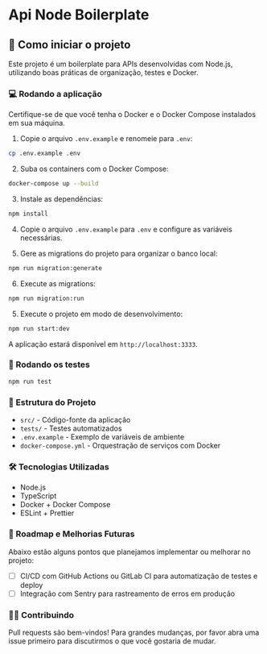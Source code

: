 # Api Node Boilerplate

## 🚀 Como iniciar o projeto

Este projeto é um boilerplate para APIs desenvolvidas com Node.js, utilizando boas práticas de organização, testes e Docker.

### 💻 Rodando a aplicação

Certifique-se de que você tenha o Docker e o Docker Compose instalados em sua máquina.

1. Copie o arquivo `.env.example` e renomeie para `.env`:

```bash
cp .env.example .env
```

2. Suba os containers com o Docker Compose:

```bash
docker-compose up --build
```

3. Instale as dependências:

```bash
npm install
```

4. Copie o arquivo `.env.example` para `.env` e configure as variáveis necessárias.

5. Gere as migrations do projeto para organizar o banco local:

```bash
npm run migration:generate
```

6. Execute as migrations:

```bash
npm run migration:run
```

5. Execute o projeto em modo de desenvolvimento:

```bash
npm run start:dev
```

A aplicação estará disponível em `http://localhost:3333`.

### 🧪 Rodando os testes

```bash
npm run test
```

### 📂 Estrutura do Projeto

- `src/` - Código-fonte da aplicação
- `tests/` - Testes automatizados
- `.env.example` - Exemplo de variáveis de ambiente
- `docker-compose.yml` - Orquestração de serviços com Docker

### 🛠 Tecnologias Utilizadas

- Node.js
- TypeScript
- Docker + Docker Compose
- ESLint + Prettier

### 📌 Roadmap e Melhorias Futuras

Abaixo estão alguns pontos que planejamos implementar ou melhorar no projeto:

- [ ] CI/CD com GitHub Actions ou GitLab CI para automatização de testes e deploy
- [ ] Integração com Sentry para rastreamento de erros em produção

### 🙋‍♂️ Contribuindo

Pull requests são bem-vindos! Para grandes mudanças, por favor abra uma issue primeiro para discutirmos o que você gostaria de mudar.
